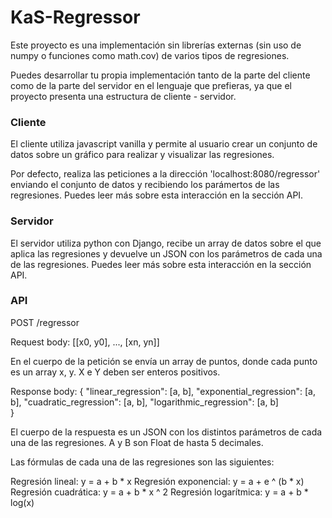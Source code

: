 # KaS-Regressor

Este proyecto es una implementación sin librerías externas (sin uso de numpy o funciones como math.cov) de varios tipos de regresiones.

Puedes desarrollar tu propia implementación tanto de la parte del cliente como de la parte del servidor en el lenguaje que prefieras, ya que el proyecto presenta una estructura de cliente - servidor.

### Cliente

El cliente utiliza javascript vanilla y permite al usuario crear un conjunto de datos sobre un gráfico para realizar y visualizar las regresiones.

Por defecto, realiza las peticiones a la dirección 'localhost:8080/regressor' enviando el conjunto de datos y recibiendo los parámertos de las regresiones. Puedes leer más sobre esta interacción en la sección API.

### Servidor

El servidor utiliza python con Django, recibe un array de datos sobre el que aplica las regresiones y devuelve un JSON con los parámetros de cada una de las regresiones. Puedes leer más sobre esta interacción en la sección API.

### API

POST /regressor

Request body: 
[[x0, y0], ..., [xn, yn]]

En el cuerpo de la petición se envía un array de puntos, donde cada punto es un array x, y.
X e Y deben ser enteros positivos.

Response body:
{
    "linear_regression": [a, b],
    "exponential_regression": [a, b],
    "cuadratic_regression": [a, b],
    "logarithmic_regression": [a, b]    
}

El cuerpo de la respuesta es un JSON con los distintos parámetros de cada una de las regresiones. A y B son Float de hasta 5 decimales.

Las fórmulas de cada una de las regresiones son las siguientes:

Regresión lineal: y = a + b * x
Regresión exponencial: y = a + e ^ (b * x)
Regresión cuadrática: y = a + b * x ^ 2
Regresión logarítmica: y = a + b * log(x)